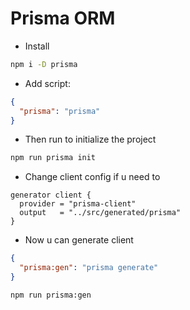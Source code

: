 # Prisma ORM

- Install

```sh
npm i -D prisma
```

- Add script:

```json title="package.json"
{
  "prisma": "prisma"
}
```

- Then run to initialize the project

```sh
npm run prisma init
```

- Change client config if u need to

```prisma
generator client {
  provider = "prisma-client"
  output   = "../src/generated/prisma"
}
```

- Now u can generate client

```json title="package.json"
{
  "prisma:gen": "prisma generate"
}
```

```sh
npm run prisma:gen
```
